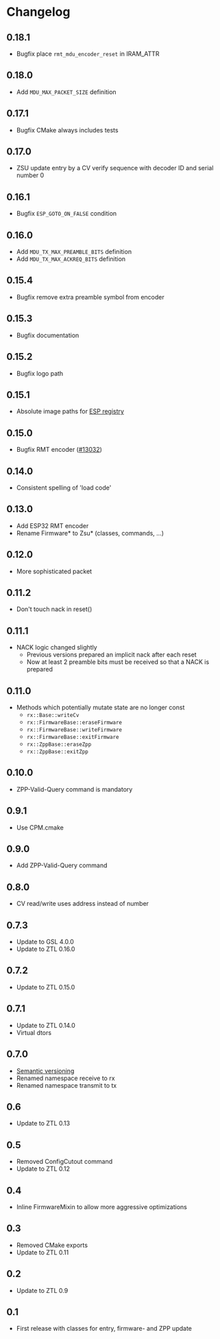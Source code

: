 # Changelog

## 0.18.1
- Bugfix place `rmt_mdu_encoder_reset` in IRAM_ATTR

## 0.18.0
- Add `MDU_MAX_PACKET_SIZE` definition

## 0.17.1
- Bugfix CMake always includes tests

## 0.17.0
- ZSU update entry by a CV verify sequence with decoder ID and serial number 0

## 0.16.1
- Bugfix `ESP_GOTO_ON_FALSE` condition

## 0.16.0
- Add `MDU_TX_MAX_PREAMBLE_BITS` definition
- Add `MDU_TX_MAX_ACKREQ_BITS` definition

## 0.15.4
- Bugfix remove extra preamble symbol from encoder

## 0.15.3
- Bugfix documentation

## 0.15.2
- Bugfix logo path

## 0.15.1
- Absolute image paths for [ESP registry](https://components.espressif.com/)

## 0.15.0
- Bugfix RMT encoder ([#13032](https://github.com/espressif/esp-idf/issues/13032))

## 0.14.0
- Consistent spelling of 'load code'

## 0.13.0
- Add ESP32 RMT encoder
- Rename Firmware* to Zsu* (classes, commands, ...)

## 0.12.0
- More sophisticated packet

## 0.11.2
- Don't touch nack in reset()

## 0.11.1
- NACK logic changed slightly
  - Previous versions prepared an implicit nack after each reset
  - Now at least 2 preamble bits must be received so that a NACK is prepared

## 0.11.0
- Methods which potentially mutate state are no longer const
  - `rx::Base::writeCv`
  - `rx::FirmwareBase::eraseFirmware`
  - `rx::FirmwareBase::writeFirmware`
  - `rx::FirmwareBase::exitFirmware`
  - `rx::ZppBase::eraseZpp`
  - `rx::ZppBase::exitZpp`

## 0.10.0
- ZPP-Valid-Query command is mandatory

## 0.9.1
- Use CPM.cmake

## 0.9.0
- Add ZPP-Valid-Query command

## 0.8.0
- CV read/write uses address instead of number

## 0.7.3
- Update to GSL 4.0.0
- Update to ZTL 0.16.0

## 0.7.2
- Update to ZTL 0.15.0

## 0.7.1
- Update to ZTL 0.14.0
- Virtual dtors

## 0.7.0
- [Semantic versioning](https://semver.org)
- Renamed namespace receive to rx
- Renamed namespace transmit to tx

## 0.6
- Update to ZTL 0.13

## 0.5
- Removed ConfigCutout command
- Update to ZTL 0.12

## 0.4
- Inline FirmwareMixin to allow more aggressive optimizations

## 0.3
- Removed CMake exports
- Update to ZTL 0.11

## 0.2
- Update to ZTL 0.9

## 0.1
- First release with classes for entry, firmware- and ZPP update